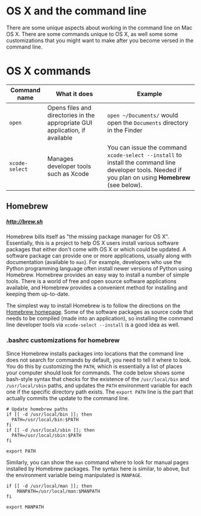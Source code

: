 # OS X and the command line

There are some unique aspects about working in the command line on Mac OS X. There are some commands unique to OS X, as well some some customizations that you might want to make after you become versed in the command line.

# OS X commands

| Command name | What it does | Example |
| ------------ | ------------ | ------- |
| ``open`` | Opens files and directories in the appropriate GUI application, if available | ``open ~/Documents/`` would open the `Documents` directory in the Finder |
| ``xcode-select`` | Manages developer tools such as Xcode | You can issue the command `xcode-select --install` to install the command line developer tools. Needed if you plan on using **Homebrew** (see below). |

## Homebrew

##### http://brew.sh

Homebrew bills itself as "the missing package manager for OS X". Essentially, this is a project to help OS X users install various software packages that either don't come with OS X or which could be updated. A software package can provide one or more applications, usually along with documentation (available to `man`). For example, developers who use the Python programming language often install newer versions of Python using Homebrew. Homebrew provides an easy way to install a number of simple tools. There is a world of free and open source software applications available, and Homebrew provides a convenient method for installing and keeping them up-to-date.

The simplest way to install Homebrew is to follow the directions on the [Homebrew homepage](http://brew.sh). Some of the software packages as source code that needs to be compiled (made into an application), so installing the command line developer tools via `xcode-select --install` is a good idea as well.


### .bashrc customizations for homebrew

Since Homebrew installs packages into locations that the command line does not search for commands by default, you need to tell it where to look. You do this by customizing the `PATH`, which is essentially a list of places your computer should look for commands. The code below shows some bash-style syntax that checks for the existence of the `/usr/local/bin` and `/usr/local/sbin` paths, and updates the `PATH` environment variable for each one if the specific directory path exists. The `export PATH` line is the part that actually commits the update to the command line.


```
# Update homebrew paths
if [[ -d /usr/local/bin ]]; then
  PATH=/usr/local/bin:$PATH
fi
if [[ -d /usr/local/sbin ]]; then
  PATH=/usr/local/sbin:$PATH
fi

export PATH
```

Similarly, you can show the `man` command where to look for manual pages installed by Homebrew packages. The syntax here is similar, to above, but the environment variable being manipulated is `MANPAGE`.

```
if [[ -d /usr/local/man ]]; then
    MANPATH=/usr/local/man:$MANPATH
fi

export MANPATH
```